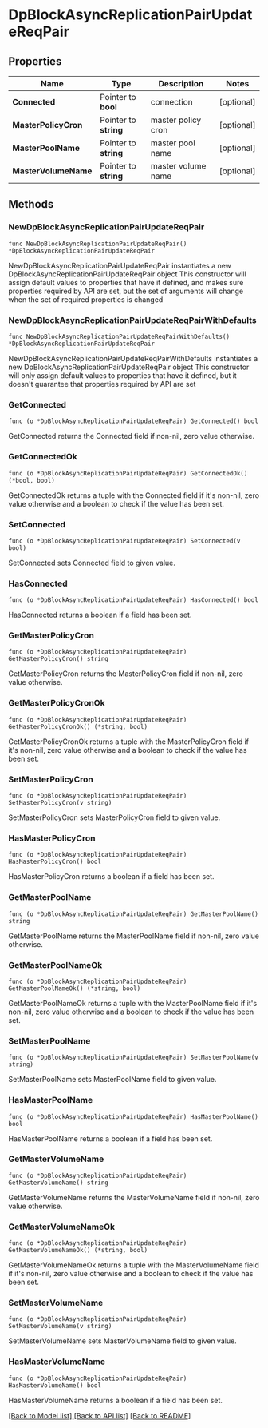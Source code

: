 # DpBlockAsyncReplicationPairUpdateReqPair

## Properties

Name | Type | Description | Notes
------------ | ------------- | ------------- | -------------
**Connected** | Pointer to **bool** | connection | [optional] 
**MasterPolicyCron** | Pointer to **string** | master policy cron | [optional] 
**MasterPoolName** | Pointer to **string** | master pool name | [optional] 
**MasterVolumeName** | Pointer to **string** | master volume name | [optional] 

## Methods

### NewDpBlockAsyncReplicationPairUpdateReqPair

`func NewDpBlockAsyncReplicationPairUpdateReqPair() *DpBlockAsyncReplicationPairUpdateReqPair`

NewDpBlockAsyncReplicationPairUpdateReqPair instantiates a new DpBlockAsyncReplicationPairUpdateReqPair object
This constructor will assign default values to properties that have it defined,
and makes sure properties required by API are set, but the set of arguments
will change when the set of required properties is changed

### NewDpBlockAsyncReplicationPairUpdateReqPairWithDefaults

`func NewDpBlockAsyncReplicationPairUpdateReqPairWithDefaults() *DpBlockAsyncReplicationPairUpdateReqPair`

NewDpBlockAsyncReplicationPairUpdateReqPairWithDefaults instantiates a new DpBlockAsyncReplicationPairUpdateReqPair object
This constructor will only assign default values to properties that have it defined,
but it doesn't guarantee that properties required by API are set

### GetConnected

`func (o *DpBlockAsyncReplicationPairUpdateReqPair) GetConnected() bool`

GetConnected returns the Connected field if non-nil, zero value otherwise.

### GetConnectedOk

`func (o *DpBlockAsyncReplicationPairUpdateReqPair) GetConnectedOk() (*bool, bool)`

GetConnectedOk returns a tuple with the Connected field if it's non-nil, zero value otherwise
and a boolean to check if the value has been set.

### SetConnected

`func (o *DpBlockAsyncReplicationPairUpdateReqPair) SetConnected(v bool)`

SetConnected sets Connected field to given value.

### HasConnected

`func (o *DpBlockAsyncReplicationPairUpdateReqPair) HasConnected() bool`

HasConnected returns a boolean if a field has been set.

### GetMasterPolicyCron

`func (o *DpBlockAsyncReplicationPairUpdateReqPair) GetMasterPolicyCron() string`

GetMasterPolicyCron returns the MasterPolicyCron field if non-nil, zero value otherwise.

### GetMasterPolicyCronOk

`func (o *DpBlockAsyncReplicationPairUpdateReqPair) GetMasterPolicyCronOk() (*string, bool)`

GetMasterPolicyCronOk returns a tuple with the MasterPolicyCron field if it's non-nil, zero value otherwise
and a boolean to check if the value has been set.

### SetMasterPolicyCron

`func (o *DpBlockAsyncReplicationPairUpdateReqPair) SetMasterPolicyCron(v string)`

SetMasterPolicyCron sets MasterPolicyCron field to given value.

### HasMasterPolicyCron

`func (o *DpBlockAsyncReplicationPairUpdateReqPair) HasMasterPolicyCron() bool`

HasMasterPolicyCron returns a boolean if a field has been set.

### GetMasterPoolName

`func (o *DpBlockAsyncReplicationPairUpdateReqPair) GetMasterPoolName() string`

GetMasterPoolName returns the MasterPoolName field if non-nil, zero value otherwise.

### GetMasterPoolNameOk

`func (o *DpBlockAsyncReplicationPairUpdateReqPair) GetMasterPoolNameOk() (*string, bool)`

GetMasterPoolNameOk returns a tuple with the MasterPoolName field if it's non-nil, zero value otherwise
and a boolean to check if the value has been set.

### SetMasterPoolName

`func (o *DpBlockAsyncReplicationPairUpdateReqPair) SetMasterPoolName(v string)`

SetMasterPoolName sets MasterPoolName field to given value.

### HasMasterPoolName

`func (o *DpBlockAsyncReplicationPairUpdateReqPair) HasMasterPoolName() bool`

HasMasterPoolName returns a boolean if a field has been set.

### GetMasterVolumeName

`func (o *DpBlockAsyncReplicationPairUpdateReqPair) GetMasterVolumeName() string`

GetMasterVolumeName returns the MasterVolumeName field if non-nil, zero value otherwise.

### GetMasterVolumeNameOk

`func (o *DpBlockAsyncReplicationPairUpdateReqPair) GetMasterVolumeNameOk() (*string, bool)`

GetMasterVolumeNameOk returns a tuple with the MasterVolumeName field if it's non-nil, zero value otherwise
and a boolean to check if the value has been set.

### SetMasterVolumeName

`func (o *DpBlockAsyncReplicationPairUpdateReqPair) SetMasterVolumeName(v string)`

SetMasterVolumeName sets MasterVolumeName field to given value.

### HasMasterVolumeName

`func (o *DpBlockAsyncReplicationPairUpdateReqPair) HasMasterVolumeName() bool`

HasMasterVolumeName returns a boolean if a field has been set.


[[Back to Model list]](../README.md#documentation-for-models) [[Back to API list]](../README.md#documentation-for-api-endpoints) [[Back to README]](../README.md)


